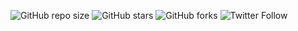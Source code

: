 ![GitHub repo size](https://img.shields.io/github/repo-size/busenurcetin/JavaScript-Tutorial-Notlar)
![GitHub stars](https://img.shields.io/github/stars/busenurcetin/JavaScript-Tutorial-Notlar?style=social)
![GitHub forks](https://img.shields.io/github/forks/busenurcetin/JavaScript-Tutorial-Notlar?style=social)
![Twitter Follow](https://img.shields.io/twitter/follow/busenurcetin16?style=social)
